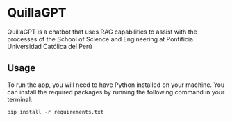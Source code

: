 # QuillaGPT
QuillaGPT is a chatbot that uses RAG capabilities to assist with the processes of the School of Science and Engineering at Pontificia Universidad Católica del Perú

## Usage
To run the app, you will need to have Python installed on your machine. You can install the required packages by running the following command in your terminal:
```
pip install -r requirements.txt
```